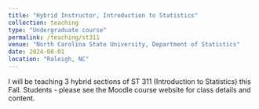 ```yaml
---
title: "Hybrid Instructor, Introduction to Statistics"
collection: teaching
type: "Undergraduate course"
permalink: /teaching/st311
venue: "North Carolina State University, Department of Statistics"
date: 2024-08-01
location: "Raleigh, NC"
---
```


I will be teaching 3 hybrid sections of ST 311 (Introduction to Statistics) this Fall. Students - please see the Moodle course website for class details and content.
